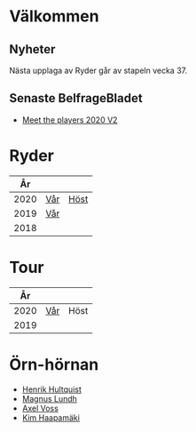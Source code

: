 # Välkommen

## Nyheter

Nästa upplaga av Ryder går av stapeln vecka 37.

## Senaste BelfrageBladet

- [Meet the players 2020 V2](https://vossaxel.github.io/inkomp/res/mtp2020H.pdf)

# Ryder

| År | | |
|:---:|:---:|:---:|
| 2020 | [Vår](./ryder2020V.html) | [Höst](./ryder2020H.html) |
| 2019 | [Vår](./ryder2019V.html) |  |
| 2018 | | |

# Tour

| År | | |
|:---:|:---:|:---:|
| 2020 | [Vår](./tour2020V.html) | Höst |
| 2019 | | |

# Örn-hörnan

- [Henrik Hultquist](./player.html)
- [Magnus Lundh](./player.html)
- [Axel Voss](./player.html)
- [Kim Haapamäki](./player.html)
